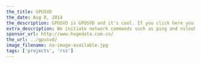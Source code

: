 ```yaml
---
the_title: GPUSVD
the_date: Aug 8, 2014
the_description: GPUSVD is GPUSVD and it's cool. If you click here you'll see more.
extra_description: We initiate network commands such as ping and nslookup to measure the end-to-end delay and DNS lookup time. We also use file transfers to estimate upload and download bandwidth between clients and “CDN” servers. We plan to conduct these measurements continuously for six months, during which such network metrics are recorded along them their timestamps. In this way, we will obtain a large set of time series data, which essentially tell us the network performance in multiple dimensional (time, geographic, organization, ISP, KPI) representation.
sponsor_url: http://www.hugedata.com.cn/
the_url: ../gpusvd/
image_filename: no-image-available.jpg
tags: ['projects', 'rss']
---
```

